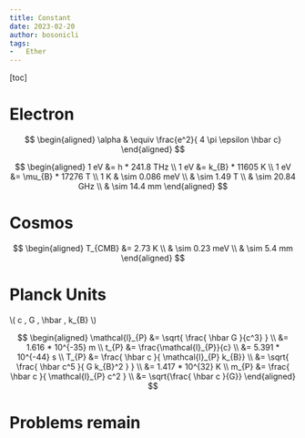 ```yaml
---
title: Constant
date: 2023-02-20
author: bosonicli
tags:
-   Ether
---
```


[toc]

# Electron

$$
\begin{aligned}
    \alpha & \equiv \frac{e^2}{ 4 \pi \epsilon \hbar c}
\end{aligned}
$$

$$
\begin{aligned}
    1 eV &= h * 241.8 THz   \\
    1 eV &= k_{B} * 11605 K \\
    1 eV &= \mu_{B} * 17276 T   \\
    1 K & \sim 0.086 meV    \\
    & \sim 1.49 T   \\
    & \sim 20.84 GHz    \\
    & \sim 14.4 mm
\end{aligned}
$$

# Cosmos

$$
\begin{aligned}
    T_{CMB} &= 2.73 K   \\
    & \sim 0.23 meV \\
    & \sim 5.4 mm
\end{aligned}
$$

# Planck Units

\\( c , G , \hbar , k_{B} \\)

$$
\begin{aligned}
    \mathcal{l}_{P} &= \sqrt{ \frac{ \hbar G }{c^3} }  \\
    &= 1.616 * 10^{-35} m   \\
    t_{P} &= \frac{\mathcal{l}_{P}}{c} \\
    &= 5.391 * 10^{-44} s   \\
    T_{P} &= \frac{ \hbar c }{ \mathcal{l}_{P} k_{B}}  \\
    &= \sqrt{ \frac{ \hbar c^5 }{ G k_{B}^2 } } \\
    &= 1.417 * 10^{32} K   \\
    m_{P} &= \frac{ \hbar c }{ \mathcal{l}_{P} c^2 } \\
    &= \sqrt{\frac{ \hbar c }{G}}
\end{aligned}
$$

# Problems remain
